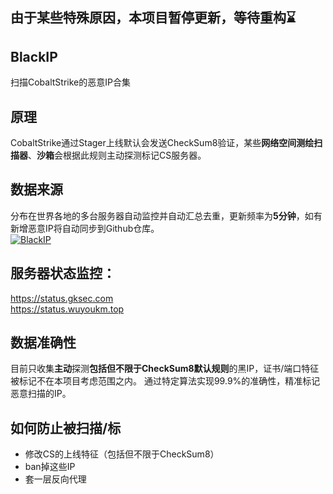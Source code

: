 ## 由于某些特殊原因，本项目暂停更新，等待重构⌛️
## BlackIP
扫描CobaltStrike的恶意IP合集

## 原理
CobaltStrike通过Stager上线默认会发送CheckSum8验证，某些<b>网络空间测绘扫描器</b>、<b>沙箱</b>会根据此规则主动探测标记CS服务器。

## 数据来源
分布在世界各地的多台服务器自动监控并自动汇总去重，更新频率为<b>5分钟</b>，如有新增恶意IP将自动同步到Github仓库。</br>
[![BlackIP](https://cdn.gksec.com/20211117/xuIk8ggK/BlackIP.png "技术架构")](https://app.cloudcraft.co/view/bf5b7390-594b-4ad2-bb5d-7a898ce470e3?key=e23674d9-d4b0-491d-89b0-7b3ada28c1ae&interactive=true&embed=true)

## 服务器状态监控：
https://status.gksec.com </br>
https://status.wuyoukm.top </br>

## 数据准确性
目前只收集<b>主动</b>探测<b>包括但不限于CheckSum8默认规则</b>的黑IP，证书/端口特征被标记不在本项目考虑范围之内。
通过特定算法实现99.9%的准确性，精准标记恶意扫描的IP。

## 如何防止被扫描/标
- 修改CS的上线特征（包括但不限于CheckSum8）
- ban掉这些IP
- 套一层反向代理
